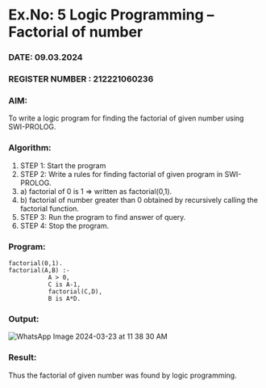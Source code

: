 # Ex.No: 5   Logic Programming – Factorial of number   
### DATE: 09.03.2024                                                                           
### REGISTER NUMBER : 212221060236
### AIM: 
To  write  a logic program for finding the factorial of given number using SWI-PROLOG. 
### Algorithm:
1. STEP 1: Start the program
2. STEP 2:  Write a rules for finding factorial of given program in SWI-PROLOG.
3.   a)	factorial of 0 is 1 => written as factorial(0,1).
4.   b)	factorial of number greater than 0 obtained by recursively calling the factorial    function.
5. STEP 3: Run the program  to find answer of  query.
6. STEP 4: Stop the program.

### Program:
```
factorial(0,1).
factorial(A,B) :-  
           A > 0, 
           C is A-1,
           factorial(C,D),
           B is A*D.
```
### Output:

![WhatsApp Image 2024-03-23 at 11 38 30 AM](https://github.com/samyuktha161/AI_Lab_2023-24/assets/114944625/cdabb918-327b-4e6d-9e24-0bf9b7558a44)


### Result:
Thus the factorial of given number was found by logic programming. 
